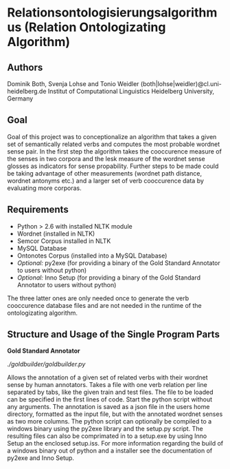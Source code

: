Relationsontologisierungsalgorithmus (Relation Ontologizating Algorithm)
========================================================================

Authors
-------
Dominik Both, Svenja Lohse and Tonio Weidler
(both|lohse|weidler)@cl.uni-heidelberg.de
Institut of Computational Linguistics
Heidelberg University, Germany

Goal
----
Goal of this project was to conceptionalize an algorithm that takes a given set of semantically related verbs and computes the most probable wordnet sense pair.
In the first step the algorithm takes the cooccurence measure of the senses in two corpora and the lesk measure of the wordnet sense glosses as indicators for sense propability.
Further steps to be made could be taking advantage of other measurements (wordnet path distance, wordnet antonyms etc.) and a larger set of verb cooccurence data by evaluating more corporas.

Requirements
------------
* Python > 2.6 with installed NLTK module
* Wordnet (installed in NLTK)
* Semcor Corpus installed in NLTK
* MySQL Database
* Ontonotes Corpus (installed into a MySQL Database)
* *Optional:* py2exe (for providing a binary of the Gold Standard Annotator to users without python)
* *Optional:* Inno Setup (for providing a binary of the Gold Standard Annotator to users without python)

The three latter ones are only needed once to generate the verb cooccurence database files and are not needed in the runtime of the ontologizating algorithm.

Structure and Usage of the Single Program Parts
-----------------------------------------------
**Gold Standard Annotator**

*./goldbuilder/goldbuilder.py*

Allows the annotation of a given set of related verbs with their wordnet sense by human annotators.
Takes a file with one verb relation per line separated by tabs, like the given train and test files.
The file to be loaded can be specified in the first lines of code.
Start the python script without any arguments. 
The annotation is saved as a json file in the users home directory, formatted as the input file, but with the annotated wordnet senses as two more columns.
The python script can optionally be compiled to a windows binary using the py2exe library and the setup.py script. 
The resulting files can also be comprimated in to a setup.exe by using Inno Setup an the enclosed setup.iss.
For more information regarding the build of a windows binary out of python and a installer see the documentation of py2exe and Inno Setup.





